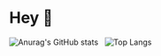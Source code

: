 # Hey 👋

![Anurag's GitHub stats](https://github-readme-stats.vercel.app/api?username=AfonsoCalinas&count_private=true&show_icons=true&theme=great-gatsby)&nbsp; &nbsp;![Top Langs](https://github-readme-stats.vercel.app/api/top-langs/?username=AfonsoCalinas&langs_count=5&layout=compact&theme=great-gatsby)

